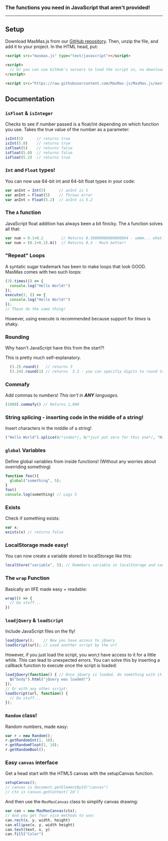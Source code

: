 ### The functions you need in JavaScript that aren't provided!  

--------------

## Setup  

Download MasMas.js from our [GitHub repository][GitHub Main].  Then, unzip the file, and add it to your project.
In the HTML head, put:
```html
<script src="masmas.js" type="text/javascript"></script>

<script>
  // Or you can use GitHub's servers to load the script in, no download required!
</script>

<script src="https://raw.githubusercontent.com/MasMas-js/MasMas.js/master/masmas.js" type="text/javascript"></script>
```

## Documentation  

### `isFloat` & `isInteger`
Checks to see if number passed is a float/int depending on which function you use.  Takes the true value of the number as a parameter:
```js
isInt(5)      // returns true
isInt(5.0)    // returns true
isFloat(5)    // returns false
isFloat(5.0)  // returns false
isFloat(5.2)  // returns true
```

### `Int` and `Float` types!  

You can now use 64-bit int and 64-bit float types in your code:
```js
var anInt = Int(5)      // anInt is 5
var anInt = Float(5)    // Throws error
var anInt = Float(5.2)  // anInt is 5.2
```

### The `A` function  

JavaScript float addition has always been a bit finicky.
The `A` function solves all that:
```js
var num = 0.1+0.2        // Returns 0.30000000000000004 - ummm... what?!
var num = (0.1+0.2).A()  // Returns 0.3 - Much better!
```

### "Repeat" Loops  

A syntatic sugar trademark has been to make loops that look GOOD.  MasMas comes with two such loops:
```js
(3).times(() => {
  console.log("Hello World!")
});
execute(3, () => {
  console.log("Hello World!")
});
// These do the same thing! 
```
However, using execute is recommended because support for *times* is shaky.  

### Rounding  
Why hasn't JavaScript have this from the start?!  

This is pretty much self-explanatory.
```js
  (3.2).round()   // returns 3
  (3.24).round(1) // returns  3.2 - you can specifiy digits to round to.
```

### Commafy  

Add commas to numbers!  *This isn't in **ANY** languages*.  

```js
(1000).commafy() // Returns 1,000
```

### String splicing - inserting code in the middle of a string!  

Insert characters in the middle of a string!
```js
("Hello World").splice(0/*index*/, 0/*just put zero for this one*/, "Hi") // returns "HiHello World"
```

### `global` Variables  

Define global variables from inside functions! (Without any worries about overriding something)
```js
function foo(){
  global("something", 5);
}
foo()
console.log(something) // Logs 5
```

### Exists  

Check if something exists:  
```js
var x;
exists(x) // returns false
```

### LocalStorage made easy!  

You can now create a variable stored in localStorage like this:
```js
localStore("variable", 5); // Remebers variable in localStorage and can update
```

### The `wrap` Function  

Basically an IIFE made easy + readable:
```js
wrap(() => {
  // Do stuff...
})
```

### `loadjQuery` & `loadScript`  

Include JavaScript files on the fly!
```js
loadjQuery();    // Now you have access to jQuery
loadScript(url); // Load another script by the url
```
However, if you just load the script, you won;t have access to it for a little while. 
This can lead to unexpected errors. You can solve this by inserting a callback function to 
execute once the script is loaded:
```js
loadjQuery(function() { // Once jQuery is loaded, do something with it.
  $("body").html("jQuery was loaded!")
});
// Or with any other script:
loadScript(url, function() {
  // Do stuff...
});
```

### `Random` class!  

Random numbers, made easy:
```js
var r = new Random();
r.getRandomInt(1, 10);
r.getRandomFloat(1, 10);
r.getRandomBool();
```

### Easy `canvas` interface  

Get a head start with the HTML5 canvas with the setupCanvas function.
```js
setupCanvas();
// canvas is document.getElementById("canvas")
// ctx is canvas.getContext('2d')
```
And then use the `MasMasCanvas` class to simplify canvas drawing:
```js
var can = new MasMasCanvas(ctx);
// And you get four nice methods to use:
can.rect(x, y, width, height)
can.ellipse(x, y, width height)
can.text(text, x, y)
can.fill("Color")
```

[GitHub Main]: https://github.com/MasMas-js/MasMas.js
